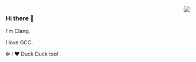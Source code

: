 <img src="https://user-images.githubusercontent.com/69034721/89113129-5fc73200-d49f-11ea-9800-87015d9c4ba9.jpg" align="right" style="float: right; margin: 0 5px 0 0;"/>

### Hi there 👋

I'm Clang.

I love GCC.

❇ I :heart: Duck Duck too!

<!--
**clang-with-gcc/clang-with-gcc** is a ✨ _special_ ✨ repository because its `README.md` (this file) appears on your GitHub profile.

Here are some ideas to get you started:

- 🔭 I’m currently working on ...
- 🌱 I’m currently learning ...
- 👯 I’m looking to collaborate on ...
- 🤔 I’m looking for help with ...
- 💬 Ask me about ...
- 📫 How to reach me: ...
- 😄 Pronouns: ...
- ⚡ Fun fact: ...
-->
